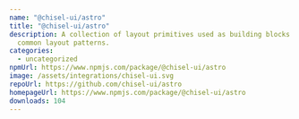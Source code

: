 ```yaml
---
name: "@chisel-ui/astro"
title: "@chisel-ui/astro"
description: A collection of layout primitives used as building blocks for
  common layout patterns.
categories:
  - uncategorized
npmUrl: https://www.npmjs.com/package/@chisel-ui/astro
image: /assets/integrations/chisel-ui.svg
repoUrl: https://github.com/chisel-ui/astro
homepageUrl: https://www.npmjs.com/package/@chisel-ui/astro
downloads: 104
---
```

